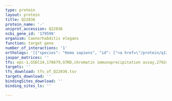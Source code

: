 ```yaml
---
type: protein
layout: protein
title: Q22836
protein_name: '-'
uniprot_accession: Q22836
ncbi_gene_id: '179598'
organism: Caenorhabditis elegans
function: target gene
number_of_interactions: '1'
orthologs: '[{"species": "Homo sapiens", "id": ["<a href=\"/protein/q13573\">Q13573</a>"]}, {"species": "Mus musculus", "id": ["<a href=\"/protein/a0a0b4j1e2\">A0A0B4J1E2</a>"]}, {"species": "Rattus norvegicus", "id": ["<a href=\"/protein/d4a8g7\">D4A8G7</a>"]}, {"species": "Drosophila melanogaster", "id": ["<a href=\"/protein/p39736\">P39736</a>"]}, {"species": "Danio rerio", "id": ["<a href=\"/protein/q6drp3\">Q6DRP3</a>"]}, {"species": "Saccharomyces cerevisiae", "id": ["<a href=\"/protein/p28004\">P28004</a>"]}]'
jaspar_matrices: ''
tfs: epc-1,G5EC14,176679,GTRD,chromatin immunoprecipitation assay,27924024%5Buid%5D,No
targets: ''
tfs_download: tfs_of_Q22836.tsv
targets_download: ''
bindingSites_download: ''
binding_sites_ls: ''

---
```

